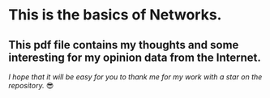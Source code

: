 
# This is the basics of Networks.

## This pdf file contains my thoughts and some interesting for my opinion data from the Internet. 

*I hope that it will be easy for you to thank me for my work with a star on the repository.* 😎
